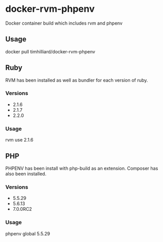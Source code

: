 # docker-rvm-phpenv
Docker container build which includes rvm and phpenv

## Usage
  docker pull timhilliard/docker-rvm-phpenv

## Ruby
RVM has been installed as well as bundler for each version of ruby.

### Versions
- 2.1.6
- 2.1.7
- 2.2.0

### Usage
  rvm use 2.1.6

## PHP
PHPENV has been install with php-build as an extension. Composer has also been
installed.

### Versions
- 5.5.29
- 5.6.13
- 7.0.0RC2

### Usage
  phpenv global 5.5.29
